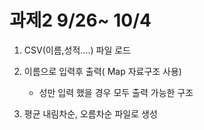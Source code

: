 # 과제2 9/26~ 10/4

1. CSV(이름,성적....) 파일 로드

2. 이름으로 입력후 출력( Map 자료구조 사용)
	* 성만 입력 했을 경우 모두 출력 가능한 구조
  
3. 평균 내림차순, 오름차순 파일로 생성

